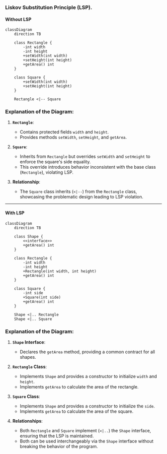 ### **Liskov Substitution Principle (LSP)**.

#### Without LSP
```mermaid
classDiagram
    direction TB

    class Rectangle {
        -int width
        -int height
        +setWidth(int width)
        +setHeight(int height)
        +getArea() int
    }

    class Square {
        +setWidth(int width)
        +setHeight(int height)
    }

    Rectangle <|-- Square
```

### Explanation of the Diagram:
1. **`Rectangle`**:
   - Contains protected fields `width` and `height`.
   - Provides methods `setWidth`, `setHeight`, and `getArea`.

2. **`Square`**:
   - Inherits from `Rectangle` but overrides `setWidth` and `setHeight` to enforce the square's side equality.
   - This override introduces behavior inconsistent with the base class (`Rectangle`), violating LSP.

3. **Relationship**:
   - The `Square` class inherits (`<|--`) from the `Rectangle` class, showcasing the problematic design leading to LSP violation.
---
#### With LSP

```mermaid
classDiagram
    direction TB

    class Shape {
        <<interface>>
        +getArea() int
    }

    class Rectangle {
        -int width
        -int height
        +Rectangle(int width, int height)
        +getArea() int
    }

    class Square {
        -int side
        +Square(int side)
        +getArea() int
    }

    Shape <|.. Rectangle
    Shape <|.. Square
```

### Explanation of the Diagram:
1. **`Shape` Interface**:
   - Declares the `getArea` method, providing a common contract for all shapes.

2. **`Rectangle` Class**:
   - Implements `Shape` and provides a constructor to initialize `width` and `height`.
   - Implements `getArea` to calculate the area of the rectangle.

3. **`Square` Class**:
   - Implements `Shape` and provides a constructor to initialize the `side`.
   - Implements `getArea` to calculate the area of the square.

4. **Relationships**:
   - Both `Rectangle` and `Square` implement (`<|..`) the `Shape` interface, ensuring that the LSP is maintained.
   - Both can be used interchangeably via the `Shape` interface without breaking the behavior of the program.